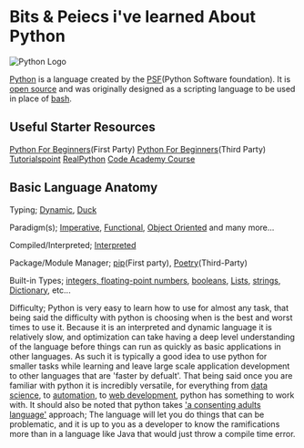 # Bits & Peiecs i've learned About Python

![Python Logo](https://www.python.org/static/community_logos/python-logo-master-v3-TM.png)

[Python](https://www.python.org/) is a language created by the [PSF](https://www.python.org/psf/)(Python Software foundation). It is [open source](https://github.com/python) and was originally designed as a scripting language to be used in place of [bash](https://www.gnu.org/software/bash/).

## Useful Starter Resources

[Python For Beginners](https://www.python.org/about/gettingstarted/)(First Party)
[Python For Beginners](https://www.pythonforbeginners.com/basics/)(Third Party)
[Tutorialspoint](https://www.tutorialspoint.com/python/index.htm)
[RealPython](https://realpython.com/)
[Code Academy Course](https://www.codecademy.com/learn/learn-python)

## Basic Language Anatomy

Typing; [Dynamic](https://en.wikipedia.org/wiki/Type_system#DYNAMIC), [Duck](https://en.wikipedia.org/wiki/Duck_typing)

Paradigm(s); [Imperative](https://en.wikipedia.org/wiki/Imperative_programming), [Functional](https://en.wikipedia.org/wiki/Functional_programming), [Object Oriented](https://en.wikipedia.org/wiki/Object-oriented_programming) and many more...

Compiled/Interpreted; [Interpreted](https://en.wikipedia.org/wiki/Interpreted_language)

Package/Module Manager; [pip](https://packaging.python.org/tutorials/installing-packages/#use-pip-for-installing)(First party), [Poetry](https://poetry.eustace.io/)(Third-Party)

Built-in Types; [integers, floating-point numbers](https://www.tutorialspoint.com/python/python_numbers.htm), [booleans](https://thomas-cokelaer.info/tutorials/python/boolean.html), [Lists](https://www.tutorialspoint.com/python/python_lists.htm), [strings](https://www.tutorialspoint.com/python/python_strings.htm), [Dictionary](https://www.tutorialspoint.com/python/python_dictionary.htm), etc...

Difficulty; Python is very easy to learn how to use for almost any task, that being said the difficulty with python is choosing when is the best and worst times to use it. Because it is an interpreted and dynamic language it is relatively slow, and optimization can take having a deep level understanding of the language before things can run as quickly as basic applications in other languages. As such it is typically a good idea to use python for smaller tasks while learning and leave large scale application development to other languages that are 'faster by defualt'. That being said once you are familiar with python it is incredibly versatile, for everything from [data science](https://www.anaconda.com/), to [automation](https://www.seleniumhq.org/), to [web development](https://flask.palletsprojects.com/en/1.1.x/), python has something to work with. It should also be noted that python takes ['a consenting adults language'](https://mail.python.org/pipermail/tutor/2003-October/025932.html) approach; The language will let you do things that can be problematic, and it is up to you as a developer to know the ramifications more than in a language like Java that would just throw a compile time error.
